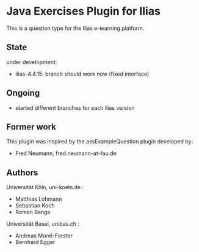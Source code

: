 # Java Exercises Plugin for Ilias #

This is a question type for the Ilias e-learning platform.

## State ##

under development:

* ilias-4.4.15: branch should work now (fixed interface)

## Ongoing ##

* started different branches for each ilias version

## Former work ##

This plugin was inspired by the assExampleQuestion plugin developed by:

* Fred Neumann, fred.neumann-at-fau.de

## Authors ##

Universität Köln, uni-koeln.de :

* Matthias Lohmann
* Sebastian Koch
* Roman Bange

Universität Basel, unibas.ch :

* Andreas Morel-Forster
* Bernhard Egger
